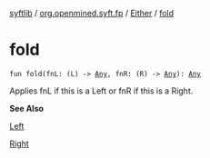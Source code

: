 [syftlib](../../index.md) / [org.openmined.syft.fp](../index.md) / [Either](index.md) / [fold](./fold.md)

# fold

`fun fold(fnL: (L) -> `[`Any`](https://kotlinlang.org/api/latest/jvm/stdlib/kotlin/-any/index.html)`, fnR: (R) -> `[`Any`](https://kotlinlang.org/api/latest/jvm/stdlib/kotlin/-any/index.html)`): `[`Any`](https://kotlinlang.org/api/latest/jvm/stdlib/kotlin/-any/index.html)

Applies fnL if this is a Left or fnR if this is a Right.

**See Also**

[Left](-left/index.md)

[Right](-right/index.md)

